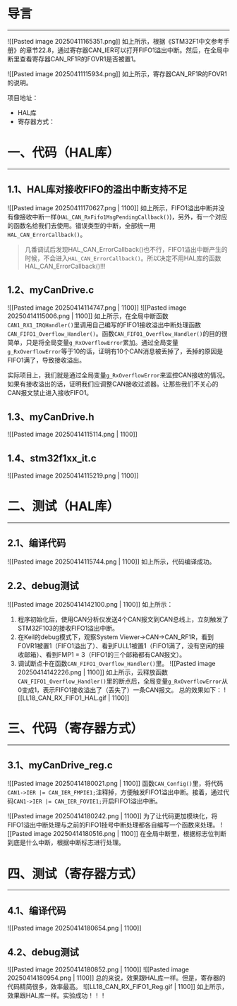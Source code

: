 # 导言
---
![[Pasted image 20250411165351.png]]
如上所示，根据《STM32F1中文参考手册》的章节22.8，通过寄存器CAN_IER可以打开FIFO1溢出中断。然后，在全局中断里查看寄存器CAN_RF1R的FOVR1是否被置1。

![[Pasted image 20250411115934.png]]
如上所示，寄存器CAN_RF1R的FOVR1的说明。

项目地址：
- HAL库
- 寄存器方式：

# 一、代码（HAL库）
---
## 1.1、HAL库对接收FIFO的溢出中断支持不足
![[Pasted image 20250411170627.png | 1100]]
如上所示，FIFO1溢出中断并没有像接收中断一样(`HAL_CAN_RxFifo1MsgPendingCallback()`)，另外，有一个对应的函数名给我们去使用。错误类型的中断，全部统一用`HAL_CAN_ErrorCallback()`。

> 几番调试后发现HAL_CAN_ErrorCallback()也不行，FIFO1溢出中断产生的时候，不会进入`HAL_CAN_ErrorCallback()`。所以决定不用HAL库的函数HAL_CAN_ErrorCallback()!!!

## 1.2、myCanDrive.c
![[Pasted image 20250414114747.png | 1100]]
![[Pasted image 20250414115006.png | 1100]]
如上所示，在全局中断函数`CAN1_RX1_IRQHandler()`里调用自己编写的FIFO1接收溢出中断处理函数`CAN_FIFO1_Overflow_Handler()`。函数`CAN_FIFO1_Overflow_Handler()`的目的很简单，只是将全局变量`g_RxOverflowError`累加。通过全局变量`g_RxOverflowError`等于10的话，证明有10个CAN消息被丢掉了，丢掉的原因是FIFO1满了，导致接收溢出。

实际项目上，我们就是通过全局变量`g_RxOverflowError`来监控CAN接收的情况。如果有接收溢出的话，证明我们应调整CAN接收过滤器。让那些我们不关心的CAN报文禁止进入接收FIFO1。

## 1.3、myCanDrive.h
![[Pasted image 20250414115114.png | 1100]]
## 1.4、stm32f1xx_it.c
![[Pasted image 20250414115219.png | 1100]]

# 二、测试（HAL库）
---
## 2.1、编译代码
![[Pasted image 20250414115744.png | 1100]]
如上所示，代码编译成功。

## 2.2、debug测试
![[Pasted image 20250414142100.png | 1100]]
如上所示：
1. 程序初始化后，使用CAN分析仪发送4个CAN报文到CAN总线上，立刻触发了STM32F103的接收FIFO1溢出中断。
2. 在Keil的debug模式下，观察System Viewer->CAN->CAN_RF1R，看到FOVR1被置1（FIFO1溢出了）、看到FULL1被置1（FIFO1满了，没有空闲的接收邮箱）、看到FMP1 = 3（FIFO1的三个邮箱都有CAN报文）。
3. 调试断点卡在函数`CAN_FIFO1_Overflow_Handler()`里。
![[Pasted image 20250414142226.png | 1100]]
如上所示，云释放函数`CAN_FIFO1_Overflow_Handler()`里的断点后，全局变量`g_RxOverflowError`从0变成1，表示FIFO1接收溢出了（丢失了）一条CAN报文。
总的效果如下：
![[LL18_CAN_RX_FIFO1_HAL.gif | 1100]]

# 三、代码（寄存器方式）
---
## 3.1、myCanDrive_reg.c
![[Pasted image 20250414180021.png | 1100]]
函数`CAN_Config()`里，将代码`CAN1->IER |= CAN_IER_FMPIE1;`注释掉，方便触发FIFO1溢出中断。接着，通过代码`CAN1->IER |= CAN_IER_FOVIE1;`开启FIFO1溢出中断。

![[Pasted image 20250414180242.png | 1100]]
为了让代码更加模块化，将FIFO1溢出中断处理与之前的FIFO1挂号中断处理都各自编写一个函数来处理。
![[Pasted image 20250414180516.png | 1100]]
在全局中断里，根据标志位判断到底是什么中断，根据中断标志进行处理。

# 四、测试（寄存器方式）
---
## 4.1、编译代码
![[Pasted image 20250414180654.png | 1100]]

## 4.2、debug测试
![[Pasted image 20250414180852.png | 1100]]
![[Pasted image 20250414180954.png | 1100]]
总的来说，效果跟HAL库一样。但是，寄存器的代码精简很多，效率最高。
![[LL18_CAN_RX_FIFO1_Reg.gif | 1100]]
如上所示，效果跟HAL库一样。实验成功！！！






